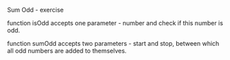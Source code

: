 Sum Odd - exercise

function isOdd accepts one parameter - number and check if this number is odd.

function sumOdd accepts two parameters - start and stop, between which all odd numbers are added to themselves.